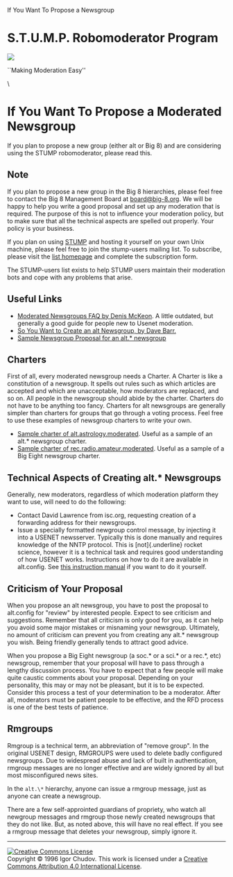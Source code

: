 If You Want To Propose a Newsgroup

S.T.U.M.P. Robomoderator Program
================================

![](images/active/stump.jpg)

\`\`Making Moderation Easy\'\'

\

If You Want To Propose a Moderated Newsgroup
============================================

If you plan to propose a new group (either alt or Big 8) and are
considering using the STUMP robomoderator, please read this.

Note
----

If you plan to propose a new group in the Big 8 hierarchies, please 
feel free to contact the Big 8 Management Board at <board@big-8.org>.
We will be happy to help you write a good proposal and set up any 
moderation that is required. The purpose of this is not to influence 
your moderation policy, but to make sure that all the technical aspects 
are spelled out properly. Your policy is your business.

If you plan on using [STUMP](index.html) and hosting it yourself on
your own Unix machine, please feel free to join the stump-users mailing 
list. To subscribe, please visit the [list 
homepage](https://lists.gnu.org/mailman/listinfo/stump-users) and complete
the subscription form.

The STUMP-users list exists to help STUMP users maintain their moderation 
bots and cope with any problems that arise.

Useful Links
------------

-   [Moderated Newsgroups FAQ by Denis
    McKeon](https://web.archive.org/web/20221211075049/http://pages.swcp.com/~dmckeon/mod-faq.html).
    A little outdated, but generally a good guide for people new to
    Usenet moderation.
-   [So You Want to Create an alt Newsgroup, by Dave
    Barr.](https://web.archive.org/web/20051211191240/http://www.visi.com/~barr/alt-creation-guide.html)
-   [Sample Newsgroup Proposal for an alt.\* newsgroup](../proposal.txt)

Charters
--------

First of all, every moderated newsgroup needs a Charter. A Charter is
like a constitution of a newsgroup. It spells out rules such as which
articles are accepted and which are unacceptable, how moderators are
replaced, and so on. All people in the newsgroup should abide by the
charter. Charters do not have to be anything too fancy. Charters for alt
newsgroups are generally simpler than charters for groups that go
through a voting process. Feel free to use these examples of newsgroup
charters to write your own.

-   [Sample charter of alt.astrology.moderated](https://groups.google.com/g/alt.astrology.moderated/c/yR_QbbG6aBs).
    Useful as a sample of an alt.\* newsgroup charter.
-   [Sample charter of rec.radio.amateur.moderated](https://www.big-8.org/wiki/How_to_find_a_charter#Examples).
    Useful as a sample of a Big Eight newsgroup charter.

Technical Aspects of Creating alt.\* Newsgroups
-----------------------------------------------

Generally, new moderators, regardless of which moderation platform they 
want to use, will need to do the following:

-   Contact David Lawrence from isc.org, requesting creation of a
    forwarding address for their newsgroups.
-   Issue a specially formatted newgroup control message, by injecting
    it into a USENET newsserver. Typically this is done manually and
    requires knowledge of the NNTP protocol. This is [not]{.underline}
    rocket science, however it is a technical task and requires good
    understanding of how USENET works. Instructions on how to do it are
    available in alt.config. See [this instruction
    manual](https://web.archive.org/web/20170314015852/http://www.gweep.ca/~edmonds/usenet/good-newgroup.html)
    if you want to do it yourself.

Criticism of Your Proposal
--------------------------

When you propose an alt newsgroup, you have to post the proposal to
alt.config for \"review\" by interested people. Expect to see criticism
and suggestions. Remember that all criticism is only good for you, as it
can help you avoid some major mistakes or misnaming your newsgroup.
Ultimately, no amount of criticism can prevent you from creating any
alt.\* newsgroup you wish. Being friendly generally tends to attract
good advice.

When you propose a Big Eight newsgroup (a soc.\* or a sci.\* or a
rec.\*, etc) newsgroup, remember that your proposal will have to pass
through a lengthy discussion process. You have to expect that
a few people will make quite caustic comments about your proposal.
Depending on your personality, this may or may not be pleasant, but it
is to be expected. Consider this process a test of your determination to
be a moderator. After all, moderators must be patient people to be
effective, and the RFD process is one of the best tests of patience.

Rmgroups
--------

Rmgroup is a technical term, an abbreviation of \"remove group\". In the
original USENET design, RMGROUPS were used to delete badly configured
newsgroups. Due to widespread abuse and lack of built in authentication,
rmgroup messages are no longer effective and are widely ignored by all
but most misconfigured news sites.

In the `alt.\*` hierarchy, anyone can issue a rmgroup message, just as
anyone can create a newsgroup.

There are a few self-approinted guardians of propriety, who watch all
newgroup messages and rmgroup those newly created newsgroups that they
do not like. But, as noted above, this will have no real effect. If you
see a rmgroup message that deletes your newsgroup, simply ignore it.

------------------------------------------------------------------------

[![Creative Commons
License](https://i.creativecommons.org/l/by/4.0/88x31.png)](http://creativecommons.org/licenses/by/4.0/)\
Copyright © 1996 Igor Chudov. This work is licensed under a [Creative
Commons Attribution 4.0 International
License](http://creativecommons.org/licenses/by/4.0/).
